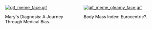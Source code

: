 
<div style="display: flex; flex-direction: row;">
    <div style="flex: 1; margin-right: 10px;">
        <a href="blog_post_one">
            <img alt="gif_meme_face.gif" src="https://github.com/23W-GBAC/Azukaego_blog/blob/main/blog_gif/gif_meme_face.gif?raw=true" />
        </a>
        <p>Mary's Diagnosis: A Journey Through Medical Bias.</p>
    </div>
    <div style="flex: 1;">
        <a href="blog_post_two">
            <img alt="gif_meme_gleamy_face.gif" src="https://github.com/23W-GBAC/Azukaego_blog/blob/main/blog_gif/gif_meme_gleamy_face.gif?raw=true" />
        </a>
        <p>Body Mass Index: Eurocentric?.</p>
    </div>
</div>
